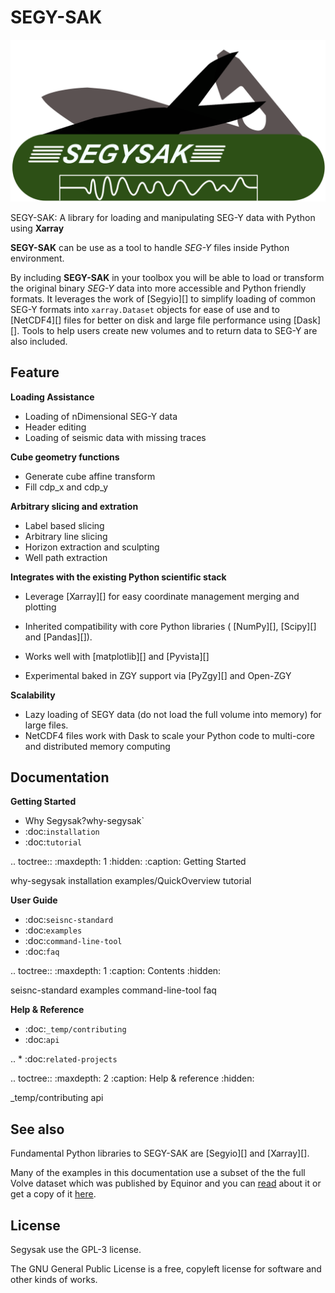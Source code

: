 # SEGY-SAK

<div class="grid" markdown>

![SEGY-SAK logo](figures/logo.png)

SEGY-SAK: A library for loading and manipulating SEG-Y data with Python using **Xarray**

</div>

**SEGY-SAK** can be use as a tool to handle *SEG-Y*
files inside Python environment.

By including  **SEGY-SAK** in your toolbox you will be
able to load or transform the original binary *SEG-Y* data into more accessible and
Python friendly formats. It leverages the work of 
[Segyio][] to simplify
loading of common SEG-Y formats into ``xarray.Dataset`` objects for ease of use and
to [NetCDF4][] files for better on disk 
and large file performance using [Dask][].
Tools to help users create new volumes and to return data to SEG-Y are also included.

## Feature

**Loading Assistance**

   * Loading of nDimensional SEG-Y data
   * Header editing
   * Loading of seismic data with missing traces

**Cube geometry functions**

  - Generate cube affine transform
  - Fill cdp_x and cdp_y

**Arbitrary slicing and extration**

  - Label based slicing
  - Arbitrary line slicing
  - Horizon extraction and sculpting
  - Well path extraction

**Integrates with the existing Python scientific stack**

  - Leverage [Xarray][] for easy coordinate management merging and plotting
  - Inherited compatibility with core Python libraries (
    [NumPy][], [Scipy][] and [Pandas][]).
  - Works well with [matplotlib][] and [Pyvista][]

 - Experimental baked in ZGY support via [PyZgy][] and Open-ZGY

**Scalability**

  - Lazy loading of SEGY data (do not load the full volume into memory) for large files.
  - NetCDF4 files work with Dask to scale your Python code to multi-core and
    distributed memory computing


## Documentation

**Getting Started**

 * Why Segysak?why-segysak`
* :doc:`installation`
* :doc:`tutorial`

.. toctree::
   :maxdepth: 1
   :hidden:
   :caption: Getting Started

   why-segysak
   installation
   examples/QuickOverview
   tutorial

**User Guide**

* :doc:`seisnc-standard`
* :doc:`examples`
* :doc:`command-line-tool`
* :doc:`faq`

.. toctree::
   :maxdepth: 1
   :caption: Contents
   :hidden:

   seisnc-standard
   examples
   command-line-tool
   faq

**Help & Reference**

* :doc:`_temp/contributing`
* :doc:`api`

.. * :doc:`related-projects`

.. toctree::
   :maxdepth: 2
   :caption: Help & reference
   :hidden:

   _temp/contributing
   api


## See also

Fundamental Python libraries to SEGY-SAK are [Segyio][] 
and [Xarray][].

Many of the examples in this documentation use a subset of the the full Volve
dataset which was published by Equinor and you can [read](https://www.equinor.com/en/news/14jun2018-disclosing-volve-data.html)
about it or get a copy of it [here](https://data.equinor.com/authenticate).



## License

Segysak use the GPL-3 license.

The GNU General Public License is a free, copyleft license for
software and other kinds of works.


